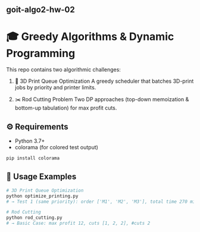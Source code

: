 ## goit-algo2-hw-02

# 🎓 Greedy Algorithms & Dynamic Programming

This repo contains two algorithmic challenges:

1. 🚀 3D Print Queue Optimization
A greedy scheduler that batches 3D-print jobs by priority and printer limits.

2. ✂️ Rod Cutting Problem
Two DP approaches (top-down memoization & bottom-up tabulation) for max profit cuts.

## ⚙️ Requirements

- Python 3.7+
- colorama (for colored test output)

```bash
pip install colorama
```

## 📌 Usage Examples

```bash
# 3D Print Queue Optimization
python optimize_printing.py
# → Test 1 (same priority): order ['M1', 'M2', 'M3'], total time 270 min

# Rod Cutting
python rod_cutting.py
# → Basic Case: max profit 12, cuts [1, 2, 2], #cuts 2
```

